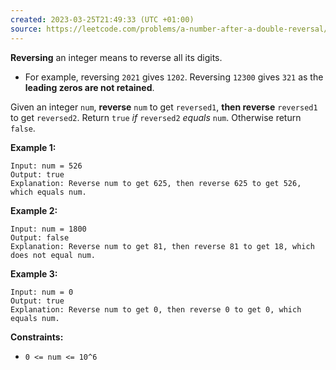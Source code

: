 ```yaml
---
created: 2023-03-25T21:49:33 (UTC +01:00)
source: https://leetcode.com/problems/a-number-after-a-double-reversal/description/
---
```

**Reversing** an integer means to reverse all its digits.

-   For example, reversing `2021` gives `1202`. Reversing `12300` gives `321` as the **leading zeros are not retained**.

Given an integer `num`, **reverse** `num` to get `reversed1`, **then reverse** `reversed1` to get `reversed2`. Return `true` _if_ `reversed2` _equals_ `num`. Otherwise return `false`.

**Example 1:**

```
Input: num = 526
Output: true
Explanation: Reverse num to get 625, then reverse 625 to get 526, which equals num.

```

**Example 2:**

```
Input: num = 1800
Output: false
Explanation: Reverse num to get 81, then reverse 81 to get 18, which does not equal num.

```

**Example 3:**

```
Input: num = 0
Output: true
Explanation: Reverse num to get 0, then reverse 0 to get 0, which equals num.

```

**Constraints:**

-   `0 <= num <= 10^6`
